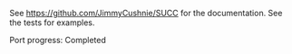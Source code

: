 See https://github.com/JimmyCushnie/SUCC for the documentation. See the tests for examples.

Port progress: Completed
